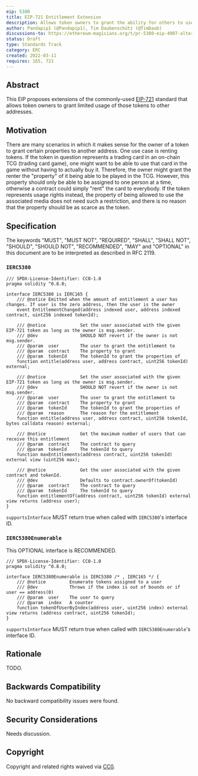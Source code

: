 ```yaml
---
eip: 5380
title: EIP-721 Entitlement Extension
description: Allows token owners to grant the ability for others to use specific properties of those tokens
author: Pandapip1 (@Pandapip1), Tim Daubenschütz (@TimDaub)
discussions-to: https://ethereum-magicians.org/t/pr-5380-eip-4907-alternative-design/10190
status: Draft
type: Standards Track
category: ERC
created: 2022-03-11
requires: 165, 721
---
```


## Abstract

This EIP proposes extensions of the commonly-used [EIP-721](./eip-721.md) standard that allows token owners to grant limited usage of those tokens to other addresses.

## Motivation

There are many scenarios in which it makes sense for the owner of a token to grant certain properties to another address. One use case is renting tokens. If the token in question represents a trading card in an on-chain TCG (trading card game), one might want to be able to use that card in the game without having to actually buy it. Therefore, the owner might grant the renter the "property" of it being able to be played in the TCG. However, this property should only be able to be assigned to one person at a time, otherwise a contract could simply "rent" the card to everybody. If the token represents usage rights instead, the property of being allowed to use the associated media does not need such a restriction, and there is no reason that the property should be as scarce as the token. 

## Specification

The keywords "MUST", "MUST NOT", "REQUIRED", "SHALL", "SHALL NOT", "SHOULD", "SHOULD NOT", "RECOMMENDED", "MAY" and "OPTIONAL" in this document are to be interpreted as described in RFC 2119.

### `IERC5380`

```solidity
/// SPDX-License-Identifier: CC0-1.0
pragma solidity ^0.8.0;

interface IERC5380 is IERC165 {
    /// @notice Emitted when the amount of entitlement a user has changes. If user is the zero address, then the user is the owner
    event EntitlementChanged(address indexed user, address indexed contract, uint256 indexed tokenId);

    /// @notice             Set the user associated with the given EIP-721 token as long as the owner is msg.sender.
    /// @dev                SHOULD NOT revert if the owner is not msg.sender.
    /// @param  user        The user to grant the entitlement to
    /// @param  contract    The property to grant
    /// @param  tokenId     The tokenId to grant the properties of
    function entitle(address user, address contract, uint256 tokenId) external;

    /// @notice             Set the user associated with the given EIP-721 token as long as the owner is msg.sender.
    /// @dev                SHOULD NOT revert if the owner is not msg.sender.
    /// @param  user        The user to grant the entitlement to
    /// @param  contract    The property to grant
    /// @param  tokenId     The tokenId to grant the properties of
    /// @param  reason      The reason for the entitlement
    function entitle(address user, address contract, uint256 tokenId, bytes calldata reason) external;

    /// @notice             Get the maximum number of users that can receive this entitlement
    /// @param  contract    The contract to query
    /// @param  tokenId     The tokenId to query
    function maxEntitlements(address contract, uint256 tokenId) external view (uint256 max);

    /// @notice             Get the user associated with the given contract and tokenId.
    /// @dev                Defaults to contract.ownerOf(tokenId)
    /// @param  contract    The contract to query
    /// @param  tokenId     The tokenId to query
    function entitlementOf(address contract, uint256 tokenId) external view returns (address user);
}
```

`supportsInterface` MUST return true when called with `IERC5380`'s interface ID.

### `IERC5380Enumerable`

This OPTIONAL interface is RECOMMENDED.

```solidity
/// SPDX-License-Identifier: CC0-1.0
pragma solidity ^0.8.0;

interface IERC5380Enumerable is IERC5380 /* , IERC165 */ {
    /// @notice         Enumerate tokens assigned to a user
    /// @dev            Throws if the index is out of bounds or if user == address(0)
    /// @param  user    The user to query
    /// @param  index   A counter
    function tokenOfUserByIndex(address user, uint256 index) external view returns (address contract, uint256 tokenId);
}
```

`supportsInterface` MUST return true when called with `IERC5380Enumerable`'s interface ID.

## Rationale

TODO.

## Backwards Compatibility

No backward compatibility issues were found.

## Security Considerations

Needs discussion.

## Copyright

Copyright and related rights waived via [CC0](../LICENSE.md).
